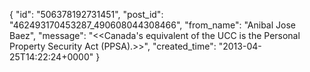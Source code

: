  {
   "id": "506378192731451",
   "post_id": "462493170453287_490608044308466",
   "from_name": "Anibal Jose Baez",
   "message": "<<Canada's equivalent of the UCC is the Personal Property Security Act (PPSA).>>",
   "created_time": "2013-04-25T14:22:24+0000"
 }
